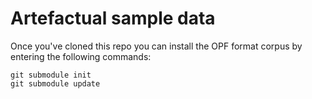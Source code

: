 Artefactual sample data
=======================

Once you've cloned this repo you can install the OPF format corpus by
entering the following commands:

    git submodule init
    git submodule update
